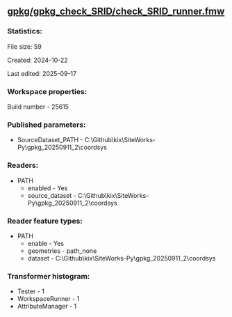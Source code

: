 ﻿## [gpkg/gpkg_check_SRID/check_SRID_runner.fmw](https://github.com/kicki58/kix_working_dir/blob/master/gpkg/gpkg_check_SRID/check_SRID_runner.fmw)

### Statistics:
File size: 59

Created: 2024-10-22

Last edited: 2025-09-17


### Workspace properties:
Build number    - 25615

### Published parameters:
*  SourceDataset_PATH    -   C:\Github\kix\SiteWorks-Py\gpkg_20250911_2\coordsys

### Readers:
*  PATH
    * enabled    -  Yes
    * source_dataset    -   C:\Github\kix\SiteWorks-Py\gpkg_20250911_2\coordsys

### Reader feature types:
*  PATH
    * enable - Yes
    * geometries - path_none
    * dataset - C:\Github\kix\SiteWorks-Py\gpkg_20250911_2\coordsys




### Transformer histogram:
*  Tester    -   1
*  WorkspaceRunner    -   1
*  AttributeManager    -   1

